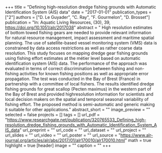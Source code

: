 +++
title = "Defining high-resolution dredge fishing grounds with Automatic Identification System (AIS) data"
date = "2017-01-01"
publication_types = ["2"]
authors = ["D. Le Guyader", "C. Ray", "F. Gourmelon", "D. Brosset"]
publication = "In: Aquatic Living Resources, (30), 39, https://doi.org/10.1051/alr/2017038"
abstract = " High resolution estimates of bottom towed fishing gears are needed to provide relevant information for natural resource management, impact assessment and maritime spatial planning. The use of satellite-based vessel monitoring system (VMS) data is constrained by data access restrictions as well as rather coarse data resolution. This study focuses on mapping dredge gear fishing grounds using fishing effort estimates at the métier level based on automatic identification system (AIS) data. The performance of the approach was evaluated in terms of correct discrimination between fishing and non-fishing activities for known fishing positions as well as appropriate error propagation. The test was conducted in the Bay of Brest (France) in partnership with a committee of local fishers. The results identified dredge fishing grounds for great scallop (Pecten maximus) in the western part of the Bay of Brest and provided highresolution information for scientists and local decision makers on the spatial and temporal seasonal variability of fishing effort. The proposed method is semi-automatic and generic making it suitable for other applications."
abstract_short = ""
image_preview = ""
selected = false
projects = []
tags = []
url_pdf = "https://www.researchgate.net/publication/320765533_Defining_high-resolution_dredge_fishing_grounds_with_Automatic_Identification_System_AIS_data"
url_preprint = ""
url_code = ""
url_dataset = ""
url_project = ""
url_slides = ""
url_video = ""
url_poster = ""
url_source = "https://www.alr-journal.org/articles/alr/abs/2017/01/alr170010/alr170010.html"
math = true
highlight = true
[header]
image = ""
caption = ""
+++
